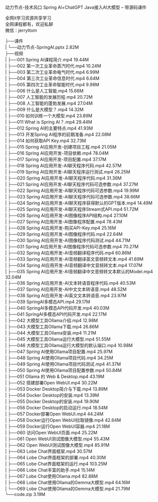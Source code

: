 动力节点-技术风口 Spring Al+ChatGPT Java接入AI大模型 – 带源码课件

全网it学习资源共享学习<br>全网课程都有，欢迎私聊<br>微信：jerryttom<br>

├──课件<br> | └──动力节点-SpringAI.pptx 2.82M<br> ├──视频<br> | ├──001 Spring AI课程简介.mp4 19.44M<br> | ├──002 第一次工业革命蒸汽时代.mp4 10.24M<br> | ├──003 第二次工业革命电气时代.mp4 6.99M<br> | ├──004 第三次工业革命信息时代.mp4 6.64M<br> | ├──005 第四次工业革命智能时代.mp4 9.98M<br> | ├──006 什么是人工智能.mp4 15.66M<br> | ├──007 人工智能的发展历程.mp4 20.72M<br> | ├──008 人工智能的蓬勃发展.mp4 27.04M<br> | ├──009 什么是大模型？.mp4 14.32M<br> | ├──010 如何训练一个大模型.mp4 23.89M<br> | ├──011 What is Spring AI？.mp4 29.44M<br> | ├──012 Spring AI的主要特点.mp4 41.93M<br> | ├──013 开发Spring AI程序的前期准备.mp4 22.08M<br> | ├──014 如何获取API Key.mp4 32.73M<br> | ├──015 Spring AI应用开发-创建项目工程.mp4 21.05M<br> | ├──016 Spring AI应用开发-项目依赖.mp4 78.04M<br> | ├──017 Spring AI应用开发-项目配置.mp4 37.17M<br> | ├──018 Spring AI应用开发-AI聊天程序代码.mp4 42.57M<br> | ├──019 Spring AI应用开发-AI聊天程序运行测试.mp4 26.25M<br> | ├──020 Spring AI应用开发-AI聊天程序代码.mp4 31.36M<br> | ├──021 Spring AI应用开发-AI聊天程序代码可选参数.mp4 37.27M<br> | ├──022 Spring AI应用开发-AI聊天程序代码可选参数.mp4 19.99M<br> | ├──023 Spring AI应用开发-AI聊天程序代码可选参数.mp4 38.66M<br> | ├──024 Spring AI应用开发-AI聊天程序获得默认的GPT版本.mp4 14.49M<br> | ├──025 Spring AI应用开发-AI聊天程序Stream式API.mp4 51.72M<br> | ├──026 Spring AI应用开发-AI图像程序API结构.mp4 27.10M<br> | ├──027 Spring AI应用开发-AI图像程序配置.mp4 78.43M<br> | ├──028 Spring AI应用开发-购买API-Key.mp4 25.16M<br> | ├──029 Spring AI应用开发-AI图像程序代码.mp4 22.64M<br> | ├──030 Spring AI应用开发-AI图像程序代码测试.mp4 44.71M<br> | ├──031 Spring AI应用开发-AI图像程序代码可选参数.mp4 70.27M<br> | ├──032 Spring AI应用开发-AI音频翻译程序代码.mp4 60.86M<br> | ├──033 Spring AI应用开发-AI音频翻译英文音频转文本.mp4 41.69M<br> | ├──034 Spring AI应用开发-AI音频翻译中文音频转文本.mp4 17.07M<br> | ├──035 Spring AI应用开发-AI音频翻译中文音频转文本默认的Model.mp4 32.04M<br> | ├──036 Spring AI应用开发-AI文本转语音程序代码.mp4 40.53M<br> | ├──037 Spring AI应用开发-AI中文文本转语音.mp4 48.52M<br> | ├──038 Spring AI应用开发-AI英文文本转语音.mp4 23.97M<br> | ├──039 SpringAI多模态API.mp4 29.17M<br> | ├──040 SpringAI多模态API代码开发.mp4 40.03M<br> | ├──041 SpringAI多模态API代码开发.mp4 22.17M<br> | ├──042 大模型工具Ollama介绍.mp4 12.98M<br> | ├──043 大模型工具Ollama下载.mp4 26.86M<br> | ├──044 大模型工具Ollama安装.mp4 11.21M<br> | ├──045 大模型工具Ollama运行大模型.mp4 51.55M<br> | ├──046 大模型工具Ollama运行大模型的默认端口.mp4 10.98M<br> | ├──047 Spring AI使用Ollama项目配置.mp4 25.97M<br> | ├──048 Spring AI使用Ollama项目代码.mp4 34.25M<br> | ├──049 Spring AI使用Ollama项目代码测试.mp4 41.37M<br> | ├──050 Spring AI使用Ollama项目配置参数.mp4 50.84M<br> | ├──051 Ollama 的 Web &amp; Desktop.mp4 43.19M<br> | ├──052 搭建部署Open WebUI.mp4 30.22M<br> | ├──053 Docker Desktop简介与下载.mp4 13.89M<br> | ├──054 Docker Desktop的安装.mp4 13.39M<br> | ├──055 Docker Desktop的安装.mp4 19.90M<br> | ├──056 Docker Desktop的启动运行.mp4 18.54M<br> | ├──057 Docker部署Open WebUI.mp4 44.24M<br> | ├──058 Docker运行Open WebUI拉取镜像.mp4 42.64M<br> | ├──059 Docker运行Open WebUI容器.mp4 21.18M<br> | ├──060 访问Open WebUI页面.mp4 25.22M<br> | ├──061 Open WebUI测试图像大模型.mp4 55.43M<br> | ├──062 Open WebUI测试图像大模型.mp4 85.91M<br> | ├──063 Lobe Chat界面框架.mp4 30.57M<br> | ├──064 Lobe Chat界面框架的部署.mp4 40.30M<br> | ├──065 Lobe Chat界面框架的运行.mp4 103.25M<br> | ├──066 Lobe Chat丰富的助手.mp4 15.14M<br> | ├──067 Lobe Chat使用Ollama.mp4 82.88M<br> | ├──068 Lobe Chat使用Ollama的Gemma大模型.mp4 64.16M<br> | └──069 Lobe Chat使用Ollama的Gemma大模型.mp4 21.79M<br> └──code.zip 3.19M
